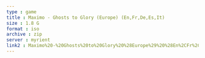 ```yaml
---
type : game
title : Maximo - Ghosts to Glory (Europe) (En,Fr,De,Es,It)
size : 1.8 G
format : iso
archive : zip
server : myrient
link2 : Maximo%20-%20Ghosts%20to%20Glory%20%28Europe%29%20%28En%2CFr%2CDe%2CEs%2CIt%29
---
```


